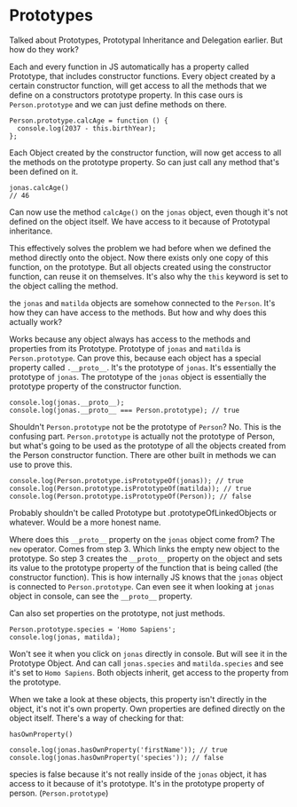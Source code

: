# Prototypes

Talked about Prototypes, Prototypal Inheritance and Delegation earlier. But how do they work?

Each and every function in JS automatically has a property called Prototype, that includes constructor functions. Every object created by a certain constructor function, will get access to all the methods that we define on a constructors prototype property. In this case ours is `Person.prototype` and we can just define methods on there.

```
Person.prototype.calcAge = function () {
  console.log(2037 - this.birthYear);
};
```

Each Object created by the constructor function, will now get access to all the methods on the prototype property. So can just call any method that's been defined on it.

```
jonas.calcAge()
// 46
```

Can now use the method `calcAge()` on the `jonas` object, even though it's not defined on the object itself. We have access to it because of Prototypal inheritance.

This effectively solves the problem we had before when we defined the method directly onto the object. Now there exists only one copy of this function, on the prototype. But all objects created using the constructor function, can reuse it on themselves. It's also why the `this` keyword is set to the object calling the method.

the `jonas` and `matilda` objects are somehow connected to the `Person`. It's how they can have access to the methods. But how and why does this actually work?

Works because any object always has access to the methods and properties from its Prototype. Prototype of `jonas` and `matilda` is `Person.prototype`. Can prove this, because each object has a special property called `.__proto__`. It's the prototype of `jonas`. It's essentially the prototype of `jonas`. The prototype of the `jonas` object is essentially the prototype property of the constructor function.

```
console.log(jonas.__proto__);
console.log(jonas.__proto__ === Person.prototype); // true
```

Shouldn't `Person.prototype` not be the prototype of `Person`? No. This is the confusing part. `Person.prototype` is actually not the prototype of Person, but what's going to be used as the prototype of all the objects created from the Person constructor function. There are other built in methods we can use to prove this.

```
console.log(Person.prototype.isPrototypeOf(jonas)); // true
console.log(Person.prototype.isPrototypeOf(matilda)); // true
console.log(Person.prototype.isPrototypeOf(Person)); // false
```

Probably shouldn't be called Prototype but .prototypeOfLinkedObjects or whatever. Would be a more honest name.

Where does this `__proto__` property on the `jonas` object come from? The `new` operator. Comes from step 3. Which links the empty new object to the prototype. So step 3 creates the `__proto__` property on the object and sets its value to the prototype property of the function that is being called (the constructor function). This is how internally JS knows that the `jonas` object is connected to `Person.prototype`. Can even see it when looking at `jonas` object in console, can see the `__proto__` property.

Can also set properties on the prototype, not just methods.

```
Person.prototype.species = 'Homo Sapiens';
console.log(jonas, matilda);
```

Won't see it when you click on `jonas` directly in console. But will see it in the Prototype Object. And can call `jonas.species` and `matilda.species` and see it's set to `Homo Sapiens`. Both objects inherit, get access to the property from the prototype.

When we take a look at these objects, this property isn't directly in the object, it's not it's own property. Own properties are defined directly on the object itself. There's a way of checking for that:

`hasOwnProperty()`

```
console.log(jonas.hasOwnProperty('firstName')); // true
console.log(jonas.hasOwnProperty('species')); // false
```

species is false because it's not really inside of the `jonas` object, it has access to it because of it's prototype. It's in the prototype property of person. (`Person.prototype`)
